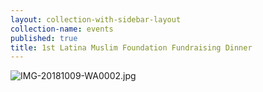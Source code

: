 ```yaml
---
layout: collection-with-sidebar-layout
collection-name: events
published: true
title: 1st Latina Muslim Foundation Fundraising Dinner
---
```

![IMG-20181009-WA0002.jpg]({{site.baseurl}}/media/IMG-20181009-WA0002.jpg)
